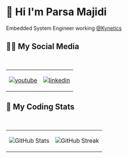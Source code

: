 # 🤖 Hi I'm Parsa Majidi

Embedded System Engineer working [@Kynetics](https://www.kynetics.com/)

## 👨‍💻 My Social Media

</br>

<table align="center">
<tr>

<td>

[![youtube](https://www.vectorlogo.zone/logos/youtube/youtube-icon.svg)](https://www.youtube.com/@persianelectronics)

</td>

<td>

[![linkedin](https://www.vectorlogo.zone/logos/linkedin/linkedin-icon.svg)](https://www.linkedin.com/in/parsamajidi/)

</td>

</tr>
</table>

## 💩 My Coding Stats

</br>

<table align="center">
<tr>
<td>

![GitHub Stats](https://github-readme-stats.vercel.app/api?username=parsamajidi21&show_icons=true&theme=transparent)

</td>

<td>

![GitHub Streak](https://streak-stats.demolab.com/?user=parsamajidi21&theme=transparent)

</td>

</tr>
</table>

</div>
